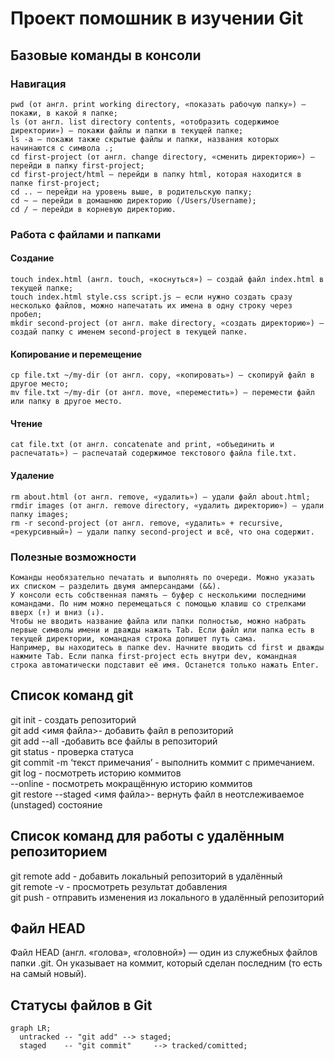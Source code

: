 # Проект помошник в изучении Git

## Базовые команды в консоли
### Навигация

    pwd (от англ. print working directory, «показать рабочую папку») — покажи, в какой я папке;
    ls (от англ. list directory contents, «отобразить содержимое директории») — покажи файлы и папки в текущей папке;
    ls -a — покажи также скрытые файлы и папки, названия которых начинаются с символа .;
    cd first-project (от англ. change directory, «сменить директорию») — перейди в папку first-project;
    cd first-project/html — перейди в папку html, которая находится в папке first-project;
    cd .. — перейди на уровень выше, в родительскую папку;
    cd ~ — перейди в домашнюю директорию (/Users/Username);
    cd / — перейди в корневую директорию.

### Работа с файлами и папками
#### Создание

    touch index.html (англ. touch, «коснуться») — создай файл index.html в текущей папке;
    touch index.html style.css script.js — если нужно создать сразу несколько файлов, можно напечатать их имена в одну строку через пробел;
    mkdir second-project (от англ. make directory, «создать директорию») — создай папку с именем second-project в текущей папке.

#### Копирование и перемещение

    cp file.txt ~/my-dir (от англ. copy, «копировать») — скопируй файл в другое место;
    mv file.txt ~/my-dir (от англ. move, «переместить») — перемести файл или папку в другое место.

#### Чтение

    cat file.txt (от англ. concatenate and print, «объединить и распечатать») — распечатай содержимое текстового файла file.txt.

#### Удаление

    rm about.html (от англ. remove, «удалить») — удали файл about.html;
    rmdir images (от англ. remove directory, «удалить директорию») — удали папку images;
    rm -r second-project (от англ. remove, «удалить» + recursive, «рекурсивный») — удали папку second-project и всё, что она содержит.

### Полезные возможности

    Команды необязательно печатать и выполнять по очереди. Можно указать их списком — разделить двумя амперсандами (&&).
    У консоли есть собственная память — буфер с несколькими последними командами. По ним можно перемещаться с помощью клавиш со стрелками вверх (↑) и вниз (↓).
    Чтобы не вводить название файла или папки полностью, можно набрать первые символы имени и дважды нажать Tab. Если файл или папка есть в текущей директории, командная строка допишет путь сама.
    Например, вы находитесь в папке dev. Начните вводить cd first и дважды нажмите Tab. Если папка first-project есть внутри dev, командная строка автоматически подставит её имя. Останется только нажать Enter.

## Список команд git
  git init - создать репозиторий  
  git add <имя файла>- добавить файл в репозиторий  
  git add --all -добавить все файлы в репозиторий  
  git status - проверка статуса  
  git commit -m ‘текст примечания’ - выполнить коммит с примечанием.  
  git log - посмотреть историю коммитов  
          --online - 	посмотреть мокращённую историю коммитов  
  git restore --staged <имя файла>- вернуть файл в неотслеживаемое (unstaged) состояние  

## Список команд для работы с удалённым репозиторием
  git remote add - добавить локальный репозиторий в удалённый  
  git remote -v - просмотреть результат добавления  
  git push - отправить изменения из локального в удалённый репозиторий  


## Файл HEAD
Файл HEAD (англ. «голова», «головной») — один из служебных файлов папки .git. Он указывает на коммит, который сделан последним (то есть на самый новый).  

## Статусы файлов в Git

```mermaid
graph LR;
  untracked -- "git add" --> staged;
  staged    -- "git commit"     --> tracked/comitted;
``` 


